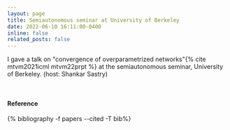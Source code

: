 ```yaml
---
layout: page
title: Semiautonomous seminar at University of Berkeley
date: 2022-06-10 16:11:00-0400
inline: false
related_posts: false
---
```


<!-- _news/Jun22.md -->
<div class="publications">

I gave a talk on "convergence of overparametrized networks"{% cite mtvm2021icml mtvm22prpt %} at the semiautonomous seminar, University of Berkeley. (host: Shankar Sastry)

 <br>
  <h4>Reference</h4>
  {% bibliography -f papers --cited -T bib%}
  
</div>
